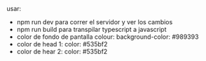 usar:

- npm run dev para correr el servidor y ver los cambios
- npm run build para transpilar typescript a javascript
- color de fondo de pantalla colour: background-color: #989393
- color de head 1: color: #535bf2
- color de hear 2: color: #535bf2
